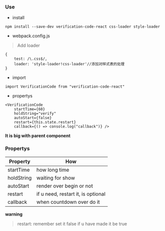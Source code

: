 ### Use

* install

`npm install --save-dev verification-code-react css-loader style-loader`

* webpack.config.js

> Add loader
```
{
    test: /\.css$/,
    loader: 'style-loader!css-loader'//添加对样式表的处理
}
```

* import

`import VerificationCode from "verification-code-react"`

* propertys

```
<VerificationCode
	startTime={60}
	holdString="verify"
	autoStart={false}
	restart={this.state.restart}
	callback={() => console.log("callback")} />
```

**It is big with parent component**

### Propertys

Property  | How
------------- | -------------
startTime  | how long time
holdString  | waiting for show
autoStart  | render over begin or not
restart  | if u need, restart it, is optional
callback  | when countdown over do it

**warning**
> restart: remember set it false if u have made it be true
